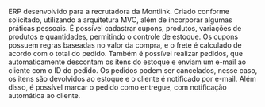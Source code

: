 ERP desenvolvido para a recrutadora da Montlink. Criado conforme solicitado, utilizando a arquitetura MVC, além de incorporar algumas práticas pessoais. É possível cadastrar cupons, produtos, variações de produtos e quantidades, permitindo o controle de estoque. Os cupons possuem regras baseadas no valor da compra, e o frete é calculado de acordo com o total do pedido. Também é possível realizar pedidos, que automaticamente descontam os itens do estoque e enviam um e-mail ao cliente com o ID do pedido. Os pedidos podem ser cancelados, nesse caso, os itens são devolvidos ao estoque e o cliente é notificado por e-mail. Além disso, é possível marcar o pedido como entregue, com notificação automática ao cliente.
